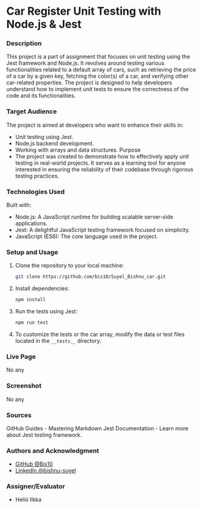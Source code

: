 
# Car Register Unit Testing with Node.js & Jest

### Description
This project is a part of assignment that focuses on unit testing using the Jest framework and Node.js. It revolves around testing various functionalities related to a default array of cars, such as retrieving the price of a car by a given key, fetching the color(s) of a car, and verifying other car-related properties. The project is designed to help developers understand how to implement unit tests to ensure the correctness of the code and its functionalities.

### Target Audience
The project is aimed at developers who want to enhance their skills in:

- Unit testing using Jest.
- Node.js backend development.
- Working with arrays and data structures.
Purpose
- The project was created to demonstrate how to effectively apply unit testing in real-world projects. It serves as a learning tool for anyone interested in ensuring the reliability of their codebase through rigorous testing practices.

### Technologies Used
Built with:

- Node.js: A JavaScript runtime for building scalable server-side applications.
- Jest: A delightful JavaScript testing framework focused on simplicity.
- JavaScript (ES6): The core language used in the project.

### Setup and Usage

1. Clone the repository to your local machine:

    ```bash
    git clone https://github.com/bis10/Suyel_Bishnu_car.git
    ```

2. Install dependencies:

    ```bash
    npm install
    ```

3. Run the tests using Jest:

    ```bash
    npm run test
    ```

4. To customize the tests or the car array, modify the data or test files located in the `__tests__` directory.

### Live Page
No any

### Screenshot
No any

### Sources
GitHub Guides - Mastering Markdown
Jest Documentation - Learn more about Jest testing framework.

### Authors and Acknowledgment
- [GitHub @Bis10](https://github.com/bis10)
- [LinkedIn @bishnu-suyel](https://www.linkedin.com/in/bishnu-suyel)

### Assigner/Evaluator 
- Heliö Ilkka

